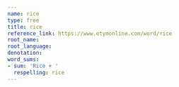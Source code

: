 ```yaml
---
name: rice
type: free
title: rice
reference_link: https://www.etymonline.com/word/rice
root_name: 
root_language: 
denotation: 
word_sums:
- sum: 'Rice + '
  respelling: rice
---
```

